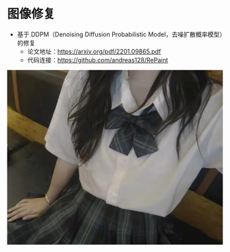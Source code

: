 # 图像修复

- 基于 DDPM（Denoising Diffusion Probabilistic Model，去噪扩散概率模型）的修复
  - 论文地址：https://arxiv.org/pdf/2201.09865.pdf
  - 代码连接：https://github.com/andreas128/RePaint

![img.png](img.png)